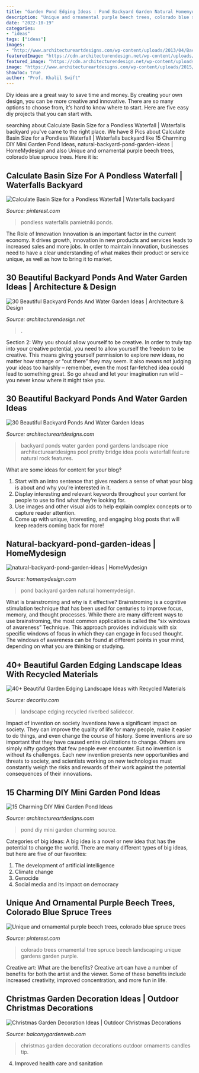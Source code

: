 ```yaml
---
title: "Garden Pond Edging Ideas : Pond Backyard Garden Natural Homemydesign"
description: "Unique and ornamental purple beech trees, colorado blue spruce trees"
date: "2022-10-19"
categories:
- "ideas"
tags: ["ideas"]
images:
- "http://www.architectureartdesigns.com/wp-content/uploads/2013/04/Backyard-ArchitectureArtDesigns-1.jpg"
featuredImage: "https://cdn.architecturendesign.net/wp-content/uploads/2015/06/AD-Backyard-Ponds-Water-Gardens-25.jpg"
featured_image: "https://cdn.architecturendesign.net/wp-content/uploads/2015/06/AD-Backyard-Ponds-Water-Gardens-25.jpg"
image: "https://www.architectureartdesigns.com/wp-content/uploads/2015/06/846.jpg"
ShowToc: true
author: "Prof. Khalil Swift"
---
```



Diy ideas are a great way to save time and money. By creating your own design, you can be more creative and innovative. There are so many options to choose from, it’s hard to know where to start. Here are five easy diy projects that you can start with.

	

		
searching about Calculate Basin Size for a Pondless Waterfall | Waterfalls backyard you've came to the right place. We have 8 Pics about Calculate Basin Size for a Pondless Waterfall | Waterfalls backyard like 15 Charming DIY Mini Garden Pond Ideas, natural-backyard-pond-garden-ideas | HomeMydesign and also Unique and ornamental purple beech trees, colorado blue spruce trees. Here it is:
		
    
## Calculate Basin Size For A Pondless Waterfall | Waterfalls Backyard

<img loading=lazy src="https://i.pinimg.com/736x/5b/c8/d3/5bc8d3cd5c438b51adaa609087e6c835.jpg" onerror="this.onerror=null;this.src='https://tse3.mm.bing.net/th?id=OIP.kqDkQFSpq4BGsmgnIVTKVwAAAA&amp;pid=15.1';" alt="Calculate Basin Size for a Pondless Waterfall | Waterfalls backyard">

_Source: pinterest.com_

>pondless waterfalls pamietniki ponds. 

	

The Role of Innovation
Innovation is an important factor in the current economy. It drives growth, innovation in new products and services leads to increased sales and more jobs. In order to maintain innovation, businesses need to have a clear understanding of what makes their product or service unique, as well as how to bring it to market.

    
## 30 Beautiful Backyard Ponds And Water Garden Ideas | Architecture &amp; Design

<img loading=lazy src="https://cdn.architecturendesign.net/wp-content/uploads/2015/06/AD-Backyard-Ponds-Water-Gardens-25.jpg" onerror="this.onerror=null;this.src='https://tse2.mm.bing.net/th?id=OIP.n2alt3q0h-mdYx-oHJxU-gHaLH&amp;pid=15.1';" alt="30 Beautiful Backyard Ponds And Water Garden Ideas | Architecture &amp; Design">

_Source: architecturendesign.net_

>. 

	

Section 2: Why you should allow yourself to be creative.
In order to truly tap into your creative potential, you need to allow yourself the freedom to be creative. This means giving yourself permission to explore new ideas, no matter how strange or “out there” they may seem. It also means not judging your ideas too harshly – remember, even the most far-fetched idea could lead to something great. So go ahead and let your imagination run wild – you never know where it might take you.

    
## 30 Beautiful Backyard Ponds And Water Garden Ideas

<img loading=lazy src="http://www.architectureartdesigns.com/wp-content/uploads/2013/04/Backyard-ArchitectureArtDesigns-1.jpg" onerror="this.onerror=null;this.src='https://tse1.mm.bing.net/th?id=OIP.dukAePzm0-a-W5Tn6EqUiQHaJ4&amp;pid=15.1';" alt="30 Beautiful Backyard Ponds And Water Garden Ideas">

_Source: architectureartdesigns.com_

>backyard ponds water garden pond gardens landscape nice architectureartdesigns pool pretty bridge idea pools waterfall feature natural rock features. 

	

What are some ideas for content for your blog?
1. Start with an intro sentence that gives readers a sense of what your blog is about and why you’re interested in it.
2. Display interesting and relevant keywords throughout your content for people to use to find what they’re looking for.
3. Use images and other visual aids to help explain complex concepts or to capture reader attention.
4. Come up with unique, interesting, and engaging blog posts that will keep readers coming back for more!

    
## Natural-backyard-pond-garden-ideas | HomeMydesign

<img loading=lazy src="https://homemydesign.com/wp-content/uploads/2015/04/natural-backyard-pond-garden-ideas.jpg" onerror="this.onerror=null;this.src='https://tse4.mm.bing.net/th?id=OIP.iXqLx7Ege1joC78m9LBKEgHaJ4&amp;pid=15.1';" alt="natural-backyard-pond-garden-ideas | HomeMydesign">

_Source: homemydesign.com_

>pond backyard garden natural homemydesign. 

	

What is brainstroming and why is it effective?
Brainstroming is a cognitive stimulation technique that has been used for centuries to improve focus, memory, and thought processes. While there are many different ways to use brainstroming, the most common application is called the “six windows of awareness” Technique. This approach provides individuals with six specific windows of focus in which they can engage in focused thought. The windows of awareness can be found at different points in your mind, depending on what you are thinking or studying.

    
## 40+ Beautiful Garden Edging Landscape Ideas With Recycled Materials

<img loading=lazy src="https://decoritu.com/wp-content/uploads/2020/08/40-Beautiful-Garden-Edging-Landscape-Ideas-with-Recycled-Materials-7.jpg" onerror="this.onerror=null;this.src='https://tse3.mm.bing.net/th?id=OIP.RSTA5uv4zrfMEk0srQ8-cAHaJ4&amp;pid=15.1';" alt="40+ Beautiful Garden Edging Landscape Ideas with Recycled Materials">

_Source: decoritu.com_

>landscape edging recycled riverbed salidecor. 

	

Impact of invention on society
Inventions have a significant impact on society. They can improve the quality of life for many people, make it easier to do things, and even change the course of history. Some inventions are so important that they have caused entire civilizations to change. Others are simply nifty gadgets that few people ever encounter. But no invention is without its challenges. Each new invention presents new opportunities and threats to society, and scientists working on new technologies must constantly weigh the risks and rewards of their work against the potential consequences of their innovations.

    
## 15 Charming DIY Mini Garden Pond Ideas

<img loading=lazy src="https://www.architectureartdesigns.com/wp-content/uploads/2015/06/846.jpg" onerror="this.onerror=null;this.src='https://tse4.mm.bing.net/th?id=OIP.fl3lK_rj3Ej9Sys4E7wj8wHaLD&amp;pid=15.1';" alt="15 Charming DIY Mini Garden Pond Ideas">

_Source: architectureartdesigns.com_

>pond diy mini garden charming source. 

	

Categories of big ideas:
A big idea is a novel or new idea that has the potential to change the world. There are many different types of big ideas, but here are five of our favorites: 
1. The development of artificial intelligence 
2. Climate change 
3. Genocide 
4. Social media and its impact on democracy 

    
## Unique And Ornamental Purple Beech Trees, Colorado Blue Spruce Trees

<img loading=lazy src="https://i.pinimg.com/736x/04/b7/b3/04b7b37f109aeed813ef2e0d0c4a10c9.jpg" onerror="this.onerror=null;this.src='https://tse1.mm.bing.net/th?id=OIP.XeTOVkM0mzR8kJvPSbSCAAHaLG&amp;pid=15.1';" alt="Unique and ornamental purple beech trees, colorado blue spruce trees">

_Source: pinterest.com_

>colorado trees ornamental tree spruce beech landscaping unique gardens garden purple. 

	

Creative art: What are the benefits?
Creative art can have a number of benefits for both the artist and the viewer. Some of these benefits include increased creativity, improved concentration, and more fun in life.

    
## Christmas Garden Decoration Ideas | Outdoor Christmas Decorations

<img loading=lazy src="http://balconygardenweb.com/wp-content/uploads/2015/12/garden-christmas-decoration-1_mini.jpg" onerror="this.onerror=null;this.src='https://tse1.mm.bing.net/th?id=OIP.TR2PZMfUVvHiEKOQKLEmkwHaJ4&amp;pid=15.1';" alt="Christmas Garden Decoration Ideas | Outdoor Christmas Decorations">

_Source: balconygardenweb.com_

>christmas garden decoration decorations outdoor ornaments candles tip. 

	

4. Improved health care and sanitation 

